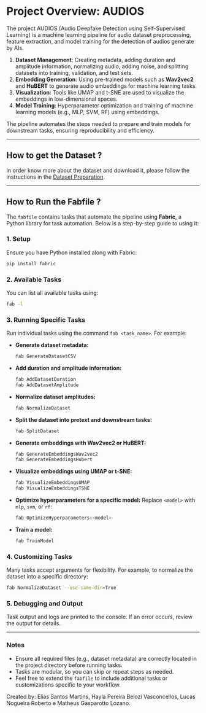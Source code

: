 
# Project Overview: AUDIOS
The project AUDIOS (Audio Deepfake Detection using Self-Supervised Learning) is a machine learning pipeline for audio dataset preprocessing, feature extraction, and model training for the detection of audios generate by AIs.

1. **Dataset Management**: Creating metadata, adding duration and amplitude information, normalizing audio, adding noise, and splitting datasets into training, validation, and test sets.  
2. **Embedding Generation**: Using pre-trained models such as **Wav2vec2** and **HuBERT** to generate audio embeddings for machine learning tasks.  
3. **Visualization**: Tools like UMAP and t-SNE are used to visualize the embeddings in low-dimensional spaces.  
4. **Model Training**: Hyperparameter optimization and training of machine learning models (e.g., MLP, SVM, RF) using embeddings.  

The pipeline automates the steps needed to prepare and train models for downstream tasks, ensuring reproducibility and efficiency.

---

## How to get the Dataset ?

In order know more about the dataset and download it, please follow the instructions in the [Dataset Preparation](DatasetPreparation.md).

---

## How to Run the Fabfile ?

The `fabfile` contains tasks that automate the pipeline using **Fabric**, a Python library for task automation. Below is a step-by-step guide to using it:

### 1. **Setup**
Ensure you have Python installed along with Fabric:
```bash
pip install fabric
```

### 2. **Available Tasks**
You can list all available tasks using:
```bash
fab -l
```

### 3. **Running Specific Tasks**
Run individual tasks using the command `fab <task_name>`. For example:

- **Generate dataset metadata:**
  ```bash
  fab GenerateDatasetCSV
  ```

- **Add duration and amplitude information:**
  ```bash
  fab AddDatasetDuration
  fab AddDatasetAmplitude
  ```

- **Normalize dataset amplitudes:**
  ```bash
  fab NormalizeDataset
  ```

- **Split the dataset into pretext and downstream tasks:**
  ```bash
  fab SplitDataset
  ```

- **Generate embeddings with Wav2vec2 or HuBERT:**
  ```bash
  fab GenerateEmbeddingsWav2vec2
  fab GenerateEmbeddingsHubert
  ```

- **Visualize embeddings using UMAP or t-SNE:**
  ```bash
  fab VisualizeEmbeddingsUMAP
  fab VisualizeEmbeddingsTSNE
  ```

- **Optimize hyperparameters for a specific model:**
  Replace `<model>` with `mlp`, `svm`, or `rf`:
  ```bash
  fab OptimizeHyperparameters:<model>
  ```

- **Train a model:**
  ```bash
  fab TrainModel
  ```

### 4. **Customizing Tasks**
Many tasks accept arguments for flexibility. For example, to normalize the dataset into a specific directory:
```bash
fab NormalizeDataset --use-same-dir=True
```

### 5. **Debugging and Output**
Task output and logs are printed to the console. If an error occurs, review the output for details.

---

### Notes
- Ensure all required files (e.g., dataset metadata) are correctly located in the project directory before running tasks.  
- Tasks are modular, so you can skip or repeat steps as needed.  
- Feel free to extend the `fabfile` to include additional tasks or customizations specific to your workflow.

Created by: Elias Santos Martins, Hayla Pereira Belozi Vasconcellos, Lucas Nogueira Roberto e Matheus Gasparotto Lozano.




